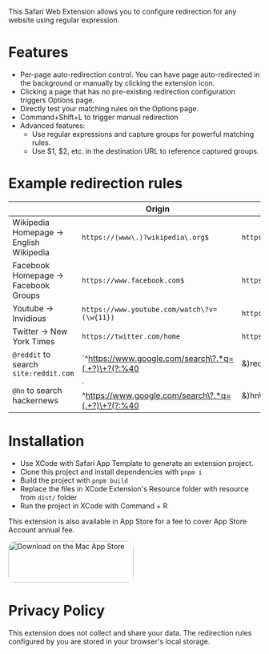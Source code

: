 This Safari Web Extension allows you to configure redirection for any website using regular expression.

# Features

- Per-page auto-redirection control. You can have page auto-redirected in the background or manually by clicking the extension icon.
- Clicking a page that has no pre-existing redirection configuration triggers Options page.
- Directly test your matching rules on the Options page.
- Command+Shift+L to trigger manual redirection
- Advanced features:
  - Use regular expressions and capture groups for powerful matching rules.
  - Use $1, $2, etc. in the destination URL to reference captured groups.

# Example redirection rules
|                                         	| Origin                            	| Destination                               	|
|-----------------------------------------	|-----------------------------------	|-------------------------------------------	|
| Wikipedia Homepage -> English Wikipedia 	| `https://(www\.)?wikipedia\.org$` 	| `https://en.wikipedia.org/wiki/Main_Page` 	|
| Facebook Homepage -> Facebook Groups    	| `https://www.facebook.com$`       	| `https://www.facebook.com/groups/feed/`   	|
| Youtube -> Invidious                  	| `https://www.youtube.com/watch\?v=(\w{11})`| `https://yewtu.be/watch?v=$1`           |
| Twitter -> New York Times               	| `https://twitter.com/home`        	| `https://www.nytimes.com`                 	|
| `@reddit` to search `site:reddit.com`     | `^https://www.google.com/search\?.*q=(.+?)\+?(?:%40|&)reddit\b` | `https://www.google.com/search?q=$1 site:reddit.com` |
| `@hn` to search hackernews | ` ^https://www.google.com/search\?.*q=(.+?)\+?(?:%40|&)hn\b ` | `https://www.google.com/search?q=$1 site:news.ycombinator.com` |


# Installation
- Use XCode with Safari App Template to generate an extension project.
- Clone this project and install dependencies with `pnpm i`
- Build the project with `pnpm build`
- Replace the files in XCode Extension's Resource folder with resource  from `dist/` folder
- Run the project in XCode with Command + R

This extension is also available in App Store for a fee to cover App Store Account annual fee.

<a href="https://apps.apple.com/us/app/page-redirect/id6474048733?mt=12&amp;itsct=apps_box_badge&amp;itscg=30200" style="display: inline-block; overflow: hidden; border-radius: 13px; width: 250px; height: 83px;"><img src="https://tools.applemediaservices.com/api/badges/download-on-the-mac-app-store/black/en-us?size=250x83&amp;releaseDate=1702080000" alt="Download on the Mac App Store" style="border-radius: 13px; width: 250px; height: 83px;"></a>

# Privacy Policy
This extension does not collect and share your data. The redirection rules configured by you are stored in your browser's local storage.

